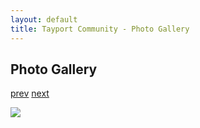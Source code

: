 ```yaml
---
layout: default
title: Tayport Community - Photo Gallery
---
```

## Photo Gallery

[prev](http://tayport.org.uk/photo/252) [next](http://tayport.org.uk/photo/254)

![ ](http://tayport.org.uk/media/253.jpg " ")

